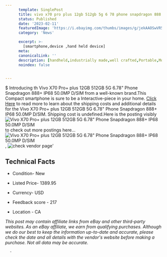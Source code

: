```yaml
---
      template: SinglePost
      title: vivo x70 pro plus 12gb 512gb 5g 6 78 phone snapdragon 888 ip68 50 0mp d sim
      status: Published
      date: '2023-02-11'
      featuredImage: 'https://i.ebayimg.com/thumbs/images/g/jekAAOSwVR5hTLXl/s-l225.jpg'
      category: 'News'

      excerpt: >-
        [smartphone,device ,hand held device]
      meta:
      canonicalLink: ''
      description: [handheld,industrially made,well crafted,Portable,Mobile,Compact,Convenient,Lightweight,Maneuverable,Man-portable,Miniature,Carriable,Hand-held,Light,Holdable,Transportable,Mobile device,Pocket-sized,On-the-go,Wireless,Cordless,Compact size,Convenient size, smartphone,device ,hand held device]
      noindex: false
      

---
```

$
      Introducing th Vivo X70 Pro+ plus 12GB 512GB 5G 6.78" Phone Snapdragon 888+ IP68 50.0MP D/SIM from a well-known brand.This Compact smartphone is sure to be a Interactive-piece in your home. [Click Here](https://www.ebay.com/itm/275034254858?hash=item400951ae0a%3Ag%3AjekAAOSwVR5hTLXl&mkevt=1&mkcid=1&mkrid=711-53200-19255-0&campid=%253CePNCampaignId%253E&customid=%253CreferenceId%253E&toolid=10049) to read more to learn about the shipping costs and additional details for the Vivo X70 Pro+ plus 12GB 512GB 5G 6.78" Phone Snapdragon 888+ IP68 50.0MP D/SIM. Shipping cost is undefined.Here is the posting visibly ![Vivo X70 Pro+ plus 12GB 512GB 5G 6.78" Phone Snapdragon 888+ IP68 50.0MP D/SIM](https://i.ebayimg.com/thumbs/images/g/jekAAOSwVR5hTLXl/s-l225.jpg) to check out more postings here... ![Vivo X70 Pro+ plus 12GB 512GB 5G 6.78" Phone Snapdragon 888+ IP68 50.0MP D/SIM](https://i.ebayimg.com/images/g/jekAAOSwVR5hTLXl/s-l960.jpg), ![check vendor page](https://origin-galleryplus.ebayimg.com/ws/web/275034254858_2_0_1/225x225.jpg,https://origin-galleryplus.ebayimg.com/ws/web/275034254858_3_0_1/225x225.jpg,https://origin-galleryplus.ebayimg.com/ws/web/275034254858_4_0_1/225x225.jpg,https://origin-galleryplus.ebayimg.com/ws/web/275034254858_5_0_1/225x225.jpg,https://origin-galleryplus.ebayimg.com/ws/web/275034254858_6_0_1/225x225.jpg)'

      

 ## Technical Facts 



     
      

 - Condition- New 


      

 - Listed Price- 1389.95 


      

 - Currency- USD 


      

 - Feedback score - 217 


      

 - Location - CA 


      
      

 *_This post may contain affiliate links from eBay and other third-party websites. As an eBay affiliate, we earn from qualifying purchases. Although we do our best to keep the information up-to-date and accurate, please check the date and all details with the vendor's website before making a purchase. Not all data may be accurate._*




      -
